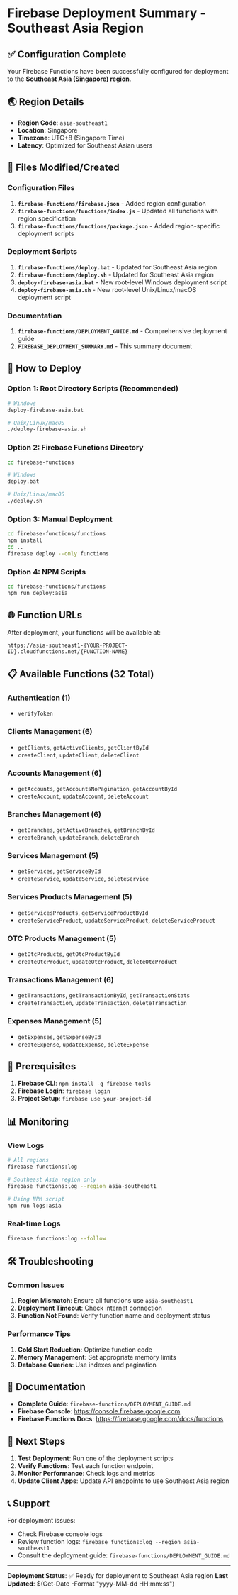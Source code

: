 # Firebase Deployment Summary - Southeast Asia Region

## ✅ Configuration Complete

Your Firebase Functions have been successfully configured for deployment to the **Southeast Asia (Singapore) region**.

## 🌏 Region Details
- **Region Code**: `asia-southeast1`
- **Location**: Singapore
- **Timezone**: UTC+8 (Singapore Time)
- **Latency**: Optimized for Southeast Asian users

## 📁 Files Modified/Created

### Configuration Files
1. **`firebase-functions/firebase.json`** - Added region configuration
2. **`firebase-functions/functions/index.js`** - Updated all functions with region specification
3. **`firebase-functions/functions/package.json`** - Added region-specific deployment scripts

### Deployment Scripts
1. **`firebase-functions/deploy.bat`** - Updated for Southeast Asia region
2. **`firebase-functions/deploy.sh`** - Updated for Southeast Asia region
3. **`deploy-firebase-asia.bat`** - New root-level Windows deployment script
4. **`deploy-firebase-asia.sh`** - New root-level Unix/Linux/macOS deployment script

### Documentation
1. **`firebase-functions/DEPLOYMENT_GUIDE.md`** - Comprehensive deployment guide
2. **`FIREBASE_DEPLOYMENT_SUMMARY.md`** - This summary document

## 🚀 How to Deploy

### Option 1: Root Directory Scripts (Recommended)
```bash
# Windows
deploy-firebase-asia.bat

# Unix/Linux/macOS
./deploy-firebase-asia.sh
```

### Option 2: Firebase Functions Directory
```bash
cd firebase-functions

# Windows
deploy.bat

# Unix/Linux/macOS
./deploy.sh
```

### Option 3: Manual Deployment
```bash
cd firebase-functions/functions
npm install
cd ..
firebase deploy --only functions
```

### Option 4: NPM Scripts
```bash
cd firebase-functions/functions
npm run deploy:asia
```

## 🌐 Function URLs

After deployment, your functions will be available at:
```
https://asia-southeast1-{YOUR-PROJECT-ID}.cloudfunctions.net/{FUNCTION-NAME}
```

## 📋 Available Functions (32 Total)

### Authentication (1)
- `verifyToken`

### Clients Management (6)
- `getClients`, `getActiveClients`, `getClientById`
- `createClient`, `updateClient`, `deleteClient`

### Accounts Management (6)
- `getAccounts`, `getAccountsNoPagination`, `getAccountById`
- `createAccount`, `updateAccount`, `deleteAccount`

### Branches Management (6)
- `getBranches`, `getActiveBranches`, `getBranchById`
- `createBranch`, `updateBranch`, `deleteBranch`

### Services Management (5)
- `getServices`, `getServiceById`
- `createService`, `updateService`, `deleteService`

### Services Products Management (5)
- `getServicesProducts`, `getServiceProductById`
- `createServiceProduct`, `updateServiceProduct`, `deleteServiceProduct`

### OTC Products Management (5)
- `getOtcProducts`, `getOtcProductById`
- `createOtcProduct`, `updateOtcProduct`, `deleteOtcProduct`

### Transactions Management (6)
- `getTransactions`, `getTransactionById`, `getTransactionStats`
- `createTransaction`, `updateTransaction`, `deleteTransaction`

### Expenses Management (5)
- `getExpenses`, `getExpenseById`
- `createExpense`, `updateExpense`, `deleteExpense`

## 🔧 Prerequisites

1. **Firebase CLI**: `npm install -g firebase-tools`
2. **Firebase Login**: `firebase login`
3. **Project Setup**: `firebase use your-project-id`

## 📊 Monitoring

### View Logs
```bash
# All regions
firebase functions:log

# Southeast Asia region only
firebase functions:log --region asia-southeast1

# Using NPM script
npm run logs:asia
```

### Real-time Logs
```bash
firebase functions:log --follow
```

## 🛠️ Troubleshooting

### Common Issues
1. **Region Mismatch**: Ensure all functions use `asia-southeast1`
2. **Deployment Timeout**: Check internet connection
3. **Function Not Found**: Verify function name and deployment status

### Performance Tips
1. **Cold Start Reduction**: Optimize function code
2. **Memory Management**: Set appropriate memory limits
3. **Database Queries**: Use indexes and pagination

## 📖 Documentation

- **Complete Guide**: `firebase-functions/DEPLOYMENT_GUIDE.md`
- **Firebase Console**: https://console.firebase.google.com
- **Firebase Functions Docs**: https://firebase.google.com/docs/functions

## 🎯 Next Steps

1. **Test Deployment**: Run one of the deployment scripts
2. **Verify Functions**: Test each function endpoint
3. **Monitor Performance**: Check logs and metrics
4. **Update Client Apps**: Update API endpoints to use Southeast Asia region

## 📞 Support

For deployment issues:
- Check Firebase console logs
- Review function logs: `firebase functions:log --region asia-southeast1`
- Consult the deployment guide: `firebase-functions/DEPLOYMENT_GUIDE.md`

---

**Deployment Status**: ✅ Ready for deployment to Southeast Asia region
**Last Updated**: $(Get-Date -Format "yyyy-MM-dd HH:mm:ss") 